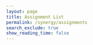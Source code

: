 ```yaml
---
layout: page 
title: Assignment List
permalink: /synergy/assignments
search_exclude: true
show_reading_time: false 
---
```


